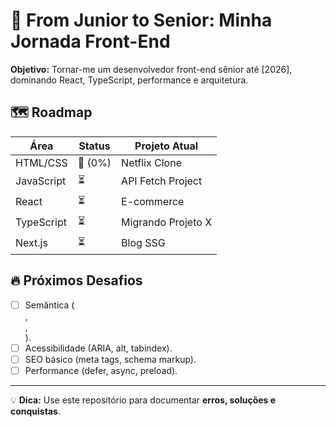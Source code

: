 # 🌟 From Junior to Senior: Minha Jornada Front-End  

**Objetivo:** Tornar-me um desenvolvedor front-end sênior até [2026], dominando React, TypeScript, performance e arquitetura.  

## 🗺️ Roadmap  
| Área           | Status      | Projeto Atual       |
|----------------|------------|---------------------|
| HTML/CSS       | 🚧 (0%)    | Netflix Clone       |
| JavaScript     | ⏳         | API Fetch Project   |
| React          | ⏳         | E-commerce          |
| TypeScript     | ⏳         | Migrando Projeto X  |
| Next.js        | ⏳         | Blog SSG            |

## 🔥 Próximos Desafios  
- [ ] Semântica (<article>, <section>, <nav>).   
- [ ] Acessibilidade (ARIA, alt, tabindex).
- [ ] SEO básico (meta tags, schema markup).  
- [ ] Performance (defer, async, preload).  

<!-- ## 📚 Recursos Favoritos  
- [React Documentation](https://react.dev)  
- [TypeScript + React Guide](https://react-typescript-cheatsheet.netlify.app/)   -->

---

💡 **Dica:** Use este repositório para documentar **erros, soluções e conquistas**.  